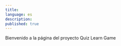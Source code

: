 ```yaml
---
title: 
language: es
description: 
published: true
---
```

Bienvenido a la página del proyecto Quiz Learn Game 
